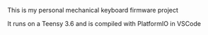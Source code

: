 This is my personal mechanical keyboard firmware project

It runs on a Teensy 3.6 and is compiled with PlatformIO in VSCode